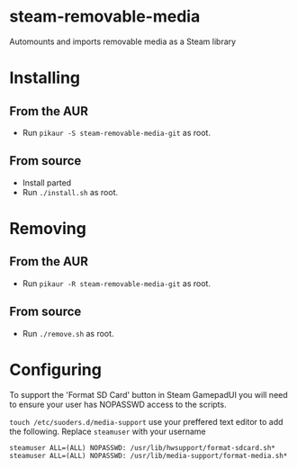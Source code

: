 # steam-removable-media
Automounts and imports removable media as a Steam library

# Installing

## From the AUR
- Run ```pikaur -S steam-removable-media-git``` as root.

## From source
- Install parted
- Run ```./install.sh``` as root.


# Removing

## From the AUR
- Run ```pikaur -R steam-removable-media-git``` as root.

## From source
- Run ```./remove.sh``` as root.

# Configuring
To support the 'Format SD Card' button in Steam GamepadUI you will need to
ensure your user has NOPASSWD access to the scripts.

`touch /etc/suoders.d/media-support`
use your preffered text editor to add the following. Replace `steamuser` with
your username
```
steamuser ALL=(ALL) NOPASSWD: /usr/lib/hwsupport/format-sdcard.sh*
steamuser ALL=(ALL) NOPASSWD: /usr/lib/media-support/format-media.sh*
```


